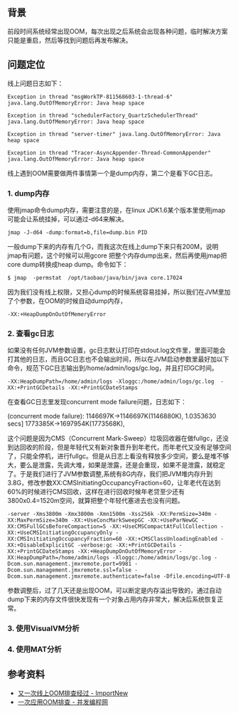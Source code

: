 ## 背景
前段时间系统经常出现OOM，每次出现之后系统会出现各种问题，临时解决方案只能是重启，然后等找到问题后再发布解决。

## 问题定位
线上问题日志如下：
```
Exception in thread "msgWorkTP-811568603-1-thread-6" java.lang.OutOfMemoryError: Java heap space

Exception in thread "schedulerFactory_QuartzSchedulerThread" java.lang.OutOfMemoryError: Java heap space

Exception in thread "server-timer" java.lang.OutOfMemoryError: Java heap space

Exception in thread "Tracer-AsyncAppender-Thread-CommonAppender" java.lang.OutOfMemoryError: Java heap space
```

线上遇到OOM需要做两件事情第一个是dump内存，第二个是看下GC日志。 

### 1. dump内存 
使用jmap命令dump内存，需要注意的是，在linux JDK1.6某个版本里使用jmap可能会让系统挂掉，可以通过-d64来解决。
```
jmap -J-d64 -dump:format=b,file=dump.bin PID
```
一般dump下来的内存有几个G，而我这次在线上dump下来只有200M，说明jmap有问题，这个时候可以用gcore 把整个内存dump出来，然后再使用jmap把core dump转换成heap dump。命令如下：

```
$ jmap  -permstat  /opt/taobao/java/bin/java core.17024
```
因为我们没有线上权限，又担心dump的时候系统容易挂掉，所以我们在JVM里加了个参数，在OOM的时候自动dump内存，
```
-XX:+HeapDumpOnOutOfMemeryError
```

### 2. 查看gc日志

如果没有任何JVM参数设置，gc日志默认打印在stdout.log文件里，里面可能会打其他的日志，而且GC日志也不会输出时间，所以在JVM启动参数里最好加以下命令，规范下GC日志输出到/home/admin/logs/gc.log，并且打印GC时间。
```
-XX:HeapDumpPath=/home/admin/logs -Xloggc:/home/admin/logs/gc.log  -XX:+PrintGCDetails -XX:+PrintGCDateStamps
```

在查看GC日志里发现concurrent mode failure问题，日志如下：

(concurrent mode failure): 1146697K->1146697K(1146880K), 1.0353630 secs] 1773385K->1697954K(1773568K),

这个问题是因为CMS（Concurrent Mark-Sweep）垃圾回收器在做fullgc，还没到达回收的阶段，但是年轻代又有新对象晋升到年老代，而年老代又没有足够空间了，只能全停机，进行fullgc。但是从日志上看没有释放多少空间，要么是堆不够大，要么是泄露，先调大堆，如果是泄露，还是会重现，如果不是泄露，就稳定了。于是我们进行了JVM参数调整,系统有8G内存，我们把JVM堆内存升到3.8G，修改参数XX:CMSInitiatingOccupancyFraction=60，让年老代在达到60%的时候进行CMS回收，这样在进行回收时候年老贷至少还有3800x0.4=1520m空间，就算把整个年轻代塞进去也没有问题。
```
-server -Xms3800m -Xmx3800m -Xmn1500m -Xss256k -XX:PermSize=340m -XX:MaxPermSize=340m -XX:+UseConcMarkSweepGC -XX:+UseParNewGC -XX:CMSFullGCsBeforeCompaction=5 -XX:+UseCMSCompactAtFullCollection -XX:+UseCMSInitiatingOccupancyOnly -XX:CMSInitiatingOccupancyFraction=60 -XX:+CMSClassUnloadingEnabled -XX:+DisableExplicitGC -verbose:gc -XX:+PrintGCDetails -XX:+PrintGCDateStamps -XX:+HeapDumpOnOutOfMemoryError -XX:HeapDumpPath=/home/admin/logs -Xloggc:/home/admin/logs/gc.log -Dcom.sun.management.jmxremote.port=9981 -Dcom.sun.management.jmxremote.ssl=false -Dcom.sun.management.jmxremote.authenticate=false -Dfile.encoding=UTF-8
```

参数调整后，过了几天还是出现OOM，可以断定是内存溢出导致的，通过自动dump下来的内存文件很快发现有一个对象占用内存非常大，解决后系统恢复正常。

### 3. 使用VisualVM分析


### 4. 使用MAT分析


## 参考资料
* [又一次线上OOM排查经过 - ImportNew](http://www.importnew.com/24393.html)
* [一次应用OOM排查 - 并发编程网](http://ifeve.com/one-java-oom/)
